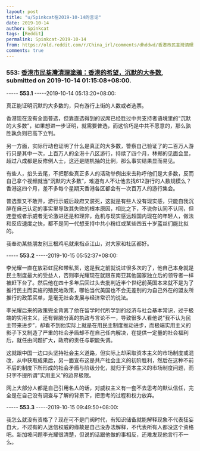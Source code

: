 ```yaml
---
layout: post
title: "u/Spinkcat在2019-10-14的言论"
date: 2019-10-14
author: Spinkcat
tags: [Reddit]
permalink: Spinkcat-2019-10-14
from: https://old.reddit.com/r/China_irl/comments/dhddwd/香港市民荃灣清理塗鴉香港的希望沉默的大多数/
comments: true
---
```


### 553: [香港市民荃灣清理塗鴉：香港的希望，沉默的大多数](https://old.reddit.com/r/China_irl/comments/dhddwd/香港市民荃灣清理塗鴉香港的希望沉默的大多数/), submitted on 2019-10-14 01:15:08+08:00.

----- __553.1__ -----2019-10-14 05:13:20+08:00:

真正能证明沉默的大多数的，只有游行上街的人数或者选票。

香港现在没有全面普选，但靠直选得到的议席已经胜过中共支持者语境里的“沉默的大多数”，如果想进一步证明，就需要普选，而这恰巧是中共不愿意的，那么孰胜孰负则已高下立判。

另一方面，实际行动也证明了什么是真正的大多数，警察自己验证了的二百万人游行只是其中一次，上百万人的全港十八区游行，持续了四个月，林郑的见面会里，超过八成都是反修例人士，这还是随机抽的比例，那么事实结果显而易见。

有些人，掐头去尾，不把那些真正多人的活动举例出来去称呼他们是大多数，反而自己拿个视频就当“沉默的大多数”，难道有人不让他去找612游行的人数规模么？香港这四个月，差不多每个星期天香港各区都会有一次百万人的游行集会。

普选票又不敢开，游行示威后政府又装死，这就是有些人没有现实感，只能自我沉醉在自己认定的事实里导致其失败的根本原因，相比之下，不说你认同不认同，但连登或者示威者无论激进还是和理非，危机与现实感远超国内现在的年轻人，做法和反应速度之快，都不是同一代想支持中共小粉红或某些四五十岁蓝丝们能比拟的。

我奉劝某些朋友别三根鸡毛就来指点江山，对大家和社区都好。

----- __553.2__ -----2019-10-15 05:52:37+08:00:

李光耀一直在放彩虹屁和带私货，这是我之前就说过很多次的了，他自己本身就是民主制度最大的受益人，否则李光耀现在就跟东南亚其他国家独立后的领导者一样被赶下台了。然后他在四十多年后回过头去批判近半个世纪前英国本来就不是为了推行民主而实施的殖民地政策，哪怕当代美国也不会无差别的为自己外在的盟友所推行的政策买单，是毫无社会发展与经济常识的说法。

李光耀后来的政策完全背离了他在留学时代所学到的经济与社会基本常识，过于极端的实用主义，还有臀脑分离的执政与言论不一，导致很多人看他说“我不认为民主带来进步”，却看不到他实际上就是在用民主制度推动进步，而极端实用主义的影子下又制造了严重的社会矛盾却不在自己任内解决，在提供一定量的社会福利后，就任由问题扩大，政府的责任与职能失调。

这就跟中国一边口头坚持社会主义道路，但实际上却采取资本主义的市场制度或混改，从中获取成果后，另一面宣布这是共产社会主义的初阶胜利，然后在这种不前不后的制度下所形成的社会矛盾与阶级分化，就归于资本主义的市场制度问题，而只字不提所谓“实用主义”的边界极限。

网上大部分人都是自己引用名人的话，对威权主义有一套不去思考的默认信任，完全是在自己没有调查与了解的背景下，把思考的过程和权力放弃。

----- __553.3__ -----2019-10-15 09:49:50+08:00:

我怎么就没有资格了？现在可不是门阀时代，有知识储备就能解释现象不代表狂妄自大，不过有的人迷信权威的缘故是自己没办法解释，不代表所有人都没这个资格吧。新加坡问题李光耀很清楚，但说的话跟他做的事相反，还难发现他言行不一么。

